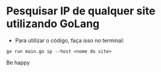 # Pesquisar IP de qualquer site utilizando GoLang

* Para utilizar o código, faça isso no terminal: 

```
go run main.go ip --host <nome do site>
```

Be happy